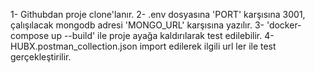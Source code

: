 1- Githubdan proje clone'lanır.
2- .env dosyasına 'PORT' karşısına 3001, çalışılacak mongodb adresi 'MONGO_URL' karşısına yazılır.
3- 'docker-compose up --build' ile proje ayağa kaldırılarak test edilebilir.
4- HUBX.postman_collection.json import edilerek ilgili url ler ile test gerçekleştirilir.